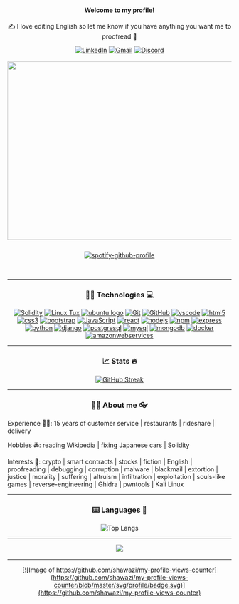 <div align="center"> 
        <h4> Welcome to my profile! </h4>
        <p> ✍️ I love editing English so let me know if you have anything you want me to proofread 👀 </p>
</div>
<div align="center"> 
        <a href="https://www.linkedin.com/in/shawazai/" target="_blank"><img alt="LinkedIn"
                src="https://img.shields.io/badge/linkedin-%230077B5.svg?&style=for-the-badge&logo=linkedin&logoColor=white" height=35 /></a>
        <a href="mailto:shawazisonfire@gmail.com" target="_blank"><img alt="Gmail"
                src="https://img.shields.io/badge/-Gmail-D14836?style=for-the-badge&logo=Gmail&logoColor=white" height="35" /></a>
        <a href="https://discord.com/users/623026537586753567" target="_blank"><img alt="Discord" 
                src="https://img.shields.io/static/v1?message=Discord&logo=discord&label=&color=7289DA&logoColor=white&labelColor=&style=for-the-badge" height="35" alt="discord logo"  /></a>
</div>
<br>
<div align="center">
  <img src="https://i.imgur.com/U0m1WMG.png" width="1000" height="400"/>
        
###
        
 [![spotify-github-profile](https://spotify-github-profile.vercel.app/api/view?uid=126468208&cover_image=true&theme=default&show_offline=false&background_color=121212)](https://github.com/kittinan/spotify-github-profile)
        
</div>
<br>
<hr>
<div align="center">
  <h3> 👨‍💻 Technologies 💻 </h3>

<a href="https://solidity.readthedocs.io/" target="_blank"><img src="https://cdn.jsdelivr.net/gh/devicons/devicon/icons/solidity/solidity-original.svg" alt="Solidity" height="30" width="42" alt="Solidity"/></a>
<a href="https://www.linux.org/" target="_blank"><img
    src="https://cdn.jsdelivr.net/gh/devicons/devicon/icons/linux/linux-original.svg"
    height="30" width="42" alt="Linux Tux" /></a>
<a href="https://www.ubuntu.com/" target="_blank"><img
    src="https://cdn.jsdelivr.net/gh/devicons/devicon/icons/ubuntu/ubuntu-plain.svg"
    height="30" width="42" alt="ubuntu logo" /></a>
<a href="https://git-scm.com/" target="_blank"><img
    src="https://cdn.jsdelivr.net/gh/devicons/devicon/icons/git/git-original.svg"
    height="30" width="42" alt="Git" /></a>
<a href="https://github.com/" target="_blank"><img
    src="https://cdn.jsdelivr.net/gh/devicons/devicon/icons/github/github-original.svg"
    height="30" width="42" alt="GitHub" /></a>
<a href="https://code.visualstudio.com/" target="_blank"><img
    src="https://cdn.jsdelivr.net/gh/devicons/devicon/icons/vscode/vscode-original.svg"
    height="30" width="42" alt="vscode" /></a>
<a
href="https://developer.mozilla.org/en-US/docs/Web/Guide/HTML/HTML5"
target="_blank"><img
    src="https://cdn.jsdelivr.net/gh/devicons/devicon/icons/html5/html5-original.svg"
    height="30" width="42" alt="html5" /></a>
<a
href="https://developer.mozilla.org/en-US/docs/Web/CSS/CSS3"
target="_blank"><img
    src="https://cdn.jsdelivr.net/gh/devicons/devicon/icons/css3/css3-original.svg"
    height="30" width="42" alt="css3" /></a>
<a href="https://getbootstrap.com/" target="_blank"><img
    src="https://cdn.jsdelivr.net/gh/devicons/devicon/icons/bootstrap/bootstrap-original.svg"
    height="30" width="42" alt="bootstrap" /></a>
<a
href="https://developer.mozilla.org/en-US/docs/Web/JavaScript"
target="_blank"><img
    src="https://cdn.jsdelivr.net/gh/devicons/devicon/icons/javascript/javascript-original.svg"
    height="30" width="42" alt="JavaScript" /></a>
<a href="https://reactjs.org/" target="_blank"><img
    src="https://cdn.jsdelivr.net/gh/devicons/devicon/icons/react/react-original.svg"
    height="30" width="42" alt="react" /></a>
<a href="https://nodejs.org/" target="_blank"><img
    src="https://cdn.jsdelivr.net/gh/devicons/devicon/icons/nodejs/nodejs-original.svg"
    height="30" width="42" alt="nodejs" /></a>
<a href="https://www.npmjs.com/" target="_blank"><img
    src="https://cdn.jsdelivr.net/gh/devicons/devicon/icons/npm/npm-original-wordmark.svg"
    height="30" width="42" alt="npm" /></a>
<a href="https://expressjs.com/" target="_blank"><img
    src="https://cdn.jsdelivr.net/gh/devicons/devicon/icons/express/express-original.svg"
    height="30" width="42" alt="express" /></a>
<a href="https://www.python.org/" target="_blank"><img
    src="https://cdn.jsdelivr.net/gh/devicons/devicon/icons/python/python-original.svg"
    height="30" width="42" alt="python" /></a>
<a href="https://www.djangoproject.com/" target="_blank"><img
    src="https://cdn.jsdelivr.net/gh/devicons/devicon/icons/django/django-plain.svg"
    height="30" width="42" alt="django" /></a>
<a href="https://www.postgresql.org/" target="_blank"><img
    src="https://cdn.jsdelivr.net/gh/devicons/devicon/icons/postgresql/postgresql-original.svg"
    height="30" width="42" alt="postgresql" /></a>
<a href="https://www.mysql.com/" target="_blank"><img
    src="https://cdn.jsdelivr.net/gh/devicons/devicon/icons/mysql/mysql-original.svg"
    height="30" width="42" alt="mysql" /></a>
<a href="https://www.mongodb.com/" target="_blank"><img
    src="https://cdn.jsdelivr.net/gh/devicons/devicon/icons/mongodb/mongodb-original.svg"
    height="30" width="42" alt="mongodb" /></a>
<a href="https://www.docker.com/" target="_blank"><img
    src="https://cdn.jsdelivr.net/gh/devicons/devicon/icons/docker/docker-original.svg"
    height="30" width="42" alt="docker" /></a>
<a href="https://aws.amazon.com/" target="_blank"><img
    src="https://cdn.jsdelivr.net/gh/devicons/devicon/icons/amazonwebservices/amazonwebservices-original.svg"
    height="30" width="42" alt="amazonwebservices" /></a>
  
---

### 📈 Stats 🔥
 [![GitHub Streak](http://github-readme-streak-stats.herokuapp.com?user=shawazi&theme=dark)](https://git.io/streak-stats) 
 <br>
 <hr>
  
<h3> 👨‍💼 About me 👓 </h3>
  
<div align="left">
        
Experience 👷‍♂️: 15 years of customer service | restaurants | rideshare | delivery
  
Hobbies 🚔: reading Wikipedia | fixing Japanese cars | Solidity 
        
Interests 📖: crypto | smart contracts | stocks | fiction | English | proofreading | debugging | corruption | malware | blackmail | extortion | justice | morality | suffering | altruism | infiltration | exploitation | souls-like games | reverse-engineering | Ghidra | pwntools | Kali Linux 

</div>
        
---
        
### ⌨️ Languages 📢
![Top Langs](https://github-readme-stats.vercel.app/api/top-langs/?username=shawazi&hide=c,powershell&theme=tokyonight)

---

<img src="https://i.imgur.com/YKy8AUd.jpg">        
        
---        
[![Image of https://github.com/shawazi/my-profile-views-counter](https://github.com/shawazi/my-profile-views-counter/blob/master/svg/profile/badge.svg)](https://github.com/shawazi/my-profile-views-counter)
